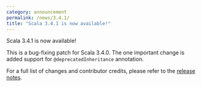 ```yaml
---
category: announcement
permalink: /news/3.4.1/
title: "Scala 3.4.1 is now available!"
---
```

Scala 3.4.1 is now available!

This is a bug-fixing patch for Scala 3.4.0. The one important change is added support for `@deprecatedInheritance` annotation.

For a full list of changes and contributor credits, please refer to the [release notes](https://github.com/scala/scala3/releases/tag/3.4.1).
